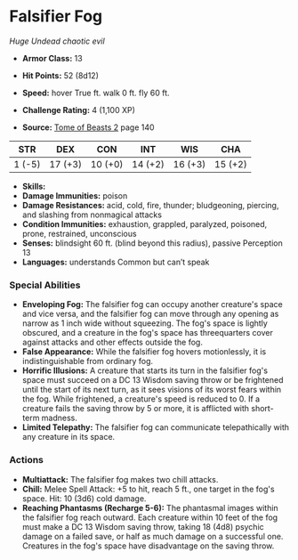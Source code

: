 # Falsifier Fog

*Huge* *Undead* *chaotic evil*

- **Armor Class:** 13
- **Hit Points:** 52 (8d12)
- **Speed:** hover True ft. walk 0 ft. fly 60 ft.

- **Challenge Rating:** 4 (1,100 XP)
- **Source:** [Tome of Beasts 2](https://koboldpress.com/kpstore/product/tome-of-beasts-2-for-5th-edition) page 140

| STR | DEX | CON | INT | WIS | CHA |
| --- | --- | --- | --- | --- | --- |
| 1 (-5) | 17 (+3) | 10 (+0) | 14 (+2) | 16 (+3) | 15 (+2) |

- **Skills:** 
- **Damage Immunities:** poison
- **Damage Resistances:** acid, cold, fire, thunder; bludgeoning, piercing, and slashing from nonmagical attacks
- **Condition Immunities:** exhaustion, grappled, paralyzed, poisoned, prone, restrained, unconscious
- **Senses:** blindsight 60 ft. (blind beyond this radius), passive Perception 13
- **Languages:** understands Common but can’t speak

### Special Abilities

- **Enveloping Fog:** The falsifier fog can occupy another creature's space and vice versa, and the falsifier fog can move through any opening as narrow as 1 inch wide without squeezing. The fog's space is lightly obscured, and a creature in the fog's space has threequarters cover against attacks and other effects outside the fog.
- **False Appearance:** While the falsifier fog hovers motionlessly, it is indistinguishable from ordinary fog.
- **Horrific Illusions:** A creature that starts its turn in the falsifier fog's space must succeed on a DC 13 Wisdom saving throw or be frightened until the start of its next turn, as it sees visions of its worst fears within the fog. While frightened, a creature's speed is reduced to 0. If a creature fails the saving throw by 5 or more, it is afflicted with short-term madness.
- **Limited Telepathy:** The falsifier fog can communicate telepathically with any creature in its space.

### Actions

- **Multiattack:** The falsifier fog makes two chill attacks.
- **Chill:** Melee Spell Attack: +5 to hit, reach 5 ft., one target in the fog's space. Hit: 10 (3d6) cold damage.
- **Reaching Phantasms (Recharge 5-6):** The phantasmal images within the falsifier fog reach outward. Each creature within 10 feet of the fog must make a DC 13 Wisdom saving throw, taking 18 (4d8) psychic damage on a failed save, or half as much damage on a successful one. Creatures in the fog's space have disadvantage on the saving throw.


